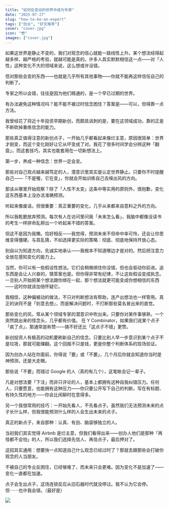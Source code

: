 ```yaml
---
title: "如何在变动的世界中成为专家"
date: "2025-07-27"
slug: "how-to-be-an-expert"
tags: ["创业", "好文推荐"]
cover: "cover.jpg"
icon: "😎"
images: ["cover.jpg"]
---
```

如果这世界是静止不变的，我们对观念的信心就能一路线性上升。某个想法经得起越多样、越严格的考验，就越可能是真的。许多人其实默默相信这一点——对「人性」这种变化不大的领域来说，这么想或许没错。



但对那些会变的东西——也就是几乎所有其他事物——你就不能再这样信任自己的判断了。



专家之所以会错，往往是因为他们精通的，是一个早已过期的世界。



有办法避免这种情况吗？能不能不被过时信念困住？答案是——可以，但得靠一点方法。



我曾经花了将近十年投资早期新创，而颇具讽刺的是，要在这领域成功，靠的正是不断砍掉重练信念的能力。



那些真正值得注意的新创点子，一开始几乎都看起来像烂主意，原因很简单：世界才刚变，而这个变化刚好让它从坏变成了对。我花了很多时间学会分辨这种「翻盘」，而这套技巧，其实也能套用在一切新想法上。



第一步，养成一种信念：世界一定会变。



那些对自己观点越来越笃定的人，潜意识里其实是认定世界静止。只要你不时提醒自己——「不是喔，它在变」，你就会开始训练自己去嗅出风的方向。



那该从哪里开始观察？除了「人性不太变」这条中等实用的原则外，很抱歉，变化这东西基本上没办法准确预测。



听起来像废话，但很重要：真正重要的变化，几乎从来都来自意料之外的方向。



所以我乾脆放弃预测。每次有人在访问里问我「未来怎么看」，我脑中都像没读书的考生一样拼命乱掰出一个听起来不错的答案。



但这不是因为我懒。恰好相反——我觉得，预测未来不但命中率可怜，还会让你思维变得僵硬。与其乱猜，不如选择更实际的策略：彻底、彻底地保持开放心态。



别自以为知道方向，先诚实地承认——我根本不知道哪边才是对的。然后把注意力全放在感知变化的能力上。



当然，你可以有一些假设性想法。它们会稍微绑住你没错，但也会驱动你前进。追东西是会让人兴奋的，猜答案也是。但你得非常有纪律，不让这些假设变成执念。
一旦别人开始把某个想法跟你绑在一起，那个想法就更可能变成你想相信的东西——这时你就该加倍怀疑它。



我相信，这种偏被动的做法，不只对判断想法有帮助，连产出想法也一样管用。真正的诀窍不是「刻意去想」，而是解决问题时，不打断那些莫名冒出来的直觉。



那些变化的风，常从某个领域专家的潜意识中吹出来。只要你对某件事够熟，一个突然跳出来的怪念头，几乎都有价值。
在 Y Combinator，如果我们说某个点子「疯了点」，那通常是称赞——搞不好还比「这点子不错」更赞。



新创投资人有极高的动机要刷新自己的信念。只要比别人早一步意识到某个点子不是垃圾，那就可能赚翻。这个回报不只是钱，更是你整个判断体系的现场验证。



因为创办人站在你面前，你得说「要」或「不要」，几个月后你就会知道你当时是神预测，还是大走眼。



那些说「不要」而错过 Google 的人（真的有几个），这笔帐会记一辈子。



凡是对想法要「下注」而非只评论的人，基本上都拥有这种自我纠错压力。任何人，只要愿意，也能拥有这种压力——你只要公开写下自己的判断。写在有标题、有持久性的地方——你会比闲聊时在意得多。



另一个我很常用的技巧：一开始先看人，不先看点子。虽然我们无法预测未来的点子长什么样，但我很能预测什么样的人会生出未来的点子。



真正的新点子，来自那种：认真、有劲、脑袋够独立的人。



当初我们其实觉得 Airbnb 是烂主意，但我们看得出来——创办人他们是那种「再怪都不会怕」的人，所以我们选择先信人、再信点子，最后押对了。



这招其实通用：想要快一点知道自己什么观念已经过时了？那就去跟那些会打破你观念的人当朋友。



不被自己的专业反困住，已经够难了，而未来只会更难。因为变化不是加速了——变化一直都在加速。



点子会生出点子，这场连锁反应从旧石器时代就没停过。我不认为它会停。
但⋯⋯也许我会错。（最好是）




![](https://prod-files-secure.s3.us-west-2.amazonaws.com/112d0858-5090-4d34-a606-b75eb8d65fd2/46476355-9cf3-4e99-9b7a-3531bc426380/1000202064.png?X-Amz-Algorithm=AWS4-HMAC-SHA256&X-Amz-Content-Sha256=UNSIGNED-PAYLOAD&X-Amz-Credential=ASIAZI2LB4663S5BUAX7%2F20250824%2Fus-west-2%2Fs3%2Faws4_request&X-Amz-Date=20250824T111002Z&X-Amz-Expires=3600&X-Amz-Security-Token=IQoJb3JpZ2luX2VjEOr%2F%2F%2F%2F%2F%2F%2F%2F%2F%2FwEaCXVzLXdlc3QtMiJGMEQCIGXeoRAxU5G4q6WCE5j6IDVZg8H%2F7Q%2BMHUEL7ZozOzuPAiBvQiKAj77CNizh2dlROuZ8NdvnxvoDS%2FVe5sqBhY5yuCr%2FAwhDEAAaDDYzNzQyMzE4MzgwNSIMp8YsO9HdzBTzTzSZKtwD3ylMuOiL0wOWHzuJ20w4lHgLXY66gikWT%2FGrG6Xg%2BW5OrZlnU9du5IyPLmPlpi%2FYxVrlCyo1Zld4TtQCQ9KHXQf1vuz3GgpGTTVPURP0WZfkrxBgzwc%2BqAB9%2FihMgjvfdMe2yHadJmnkEl04INKhMxbcPCU6RleGgRwQ7Vil3YxjNu7k9PL9XIyNKm0wTLjYs0xgHE5TN0Jd2vS0GsJXKQhefLt%2Bmp5a41LQ3ZMJ7YhdOuS5essvHFtBwqMB7Z4cc8c%2F7k53VoTsmAkujQt0ZWYW%2FRD3TMRcxCZKBRQJaVUk9QrtGXrGNSaPuBziuv2Kz1SxmHO%2B0ZZOxXrnGjlEiiBr5ndVtZp35ALt9vObOZJa1rr94XpPvkhDi29s9imYAjSlRr8UswmNKerUCTD8VIb3mfEjzLixYibXwRoMTz%2BhBMhGocriSEERABvfGuJ43Uihswi5rFPzSESGMLn7JVTuSFYBwbCRs7kI2BkeDCGkFgdM5K8RXwI7TiKwwR1zMzsuRyoDrVZSoqDVwpTodhmQMotBhjqH7Yn7tWY3lPUHZ5uS%2B8E5N8bzb%2FYQO%2FEuwAeeU6NiynDIQ2ZP0RHSrTilGDOvGH16YiNYGvaptKoqqv62M0Rl2zP1aiowzL6rxQY6pgH6BCuafGksEnnOcgD8r4IpMQodqJ2zQIS49Amd4azBs7CCM8OR7TA5so5YCOxoDHQt0Qq6C5h8qaxfErFwkJT5mAfRENczJGW4RoLATFneicXZDsHNY7oJ7xeUi0FSmqD3EXfbIZAbKIKw4rPgUY5%2FCnGfvPH1YIloA3DV9cB3avqDMKG47SQRW0mq2M1ESWlbp0UOVv8R9vqpIpA232r4ojC1GOSO&X-Amz-Signature=1e6a2cc0adf375a2f071ea16c8c364297ca2029aa99339fb25bfa1549d648ca1&X-Amz-SignedHeaders=host&x-amz-checksum-mode=ENABLED&x-id=GetObject)

